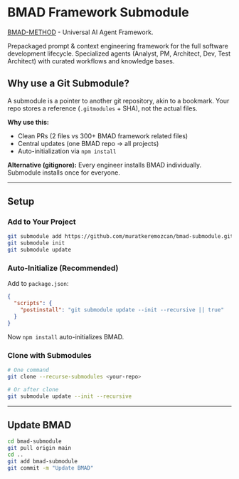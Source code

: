 # BMAD Framework Submodule

[BMAD-METHOD](https://github.com/bmad-code-org/BMAD-METHOD) - Universal AI Agent Framework.

Prepackaged prompt & context engineering framework for the full software development lifecycle. Specialized agents (Analyst, PM, Architect, Dev, Test Architect) with curated workflows and knowledge bases.

## Why use a Git Submodule?

A submodule is a pointer to another git repository, akin to a bookmark. Your repo stores a reference (`.gitmodules` + SHA), not the actual files.

**Why use this:**

- Clean PRs (2 files vs 300+ BMAD framework related files)
- Central updates (one BMAD repo → all projects)
- Auto-initialization via `npm install`

**Alternative (gitignore):** Every engineer installs BMAD individually. Submodule installs once for everyone.

---

## Setup

### Add to Your Project

```bash
git submodule add https://github.com/muratkeremozcan/bmad-submodule.git bmad-submodule
git submodule init
git submodule update
```

### Auto-Initialize (Recommended)

Add to `package.json`:

```json
{
  "scripts": {
    "postinstall": "git submodule update --init --recursive || true"
  }
}
```

Now `npm install` auto-initializes BMAD.

### Clone with Submodules

```bash
# One command
git clone --recurse-submodules <your-repo>

# Or after clone
git submodule update --init --recursive
```

---

## Update BMAD

```bash
cd bmad-submodule
git pull origin main
cd ..
git add bmad-submodule
git commit -m "Update BMAD"
```
